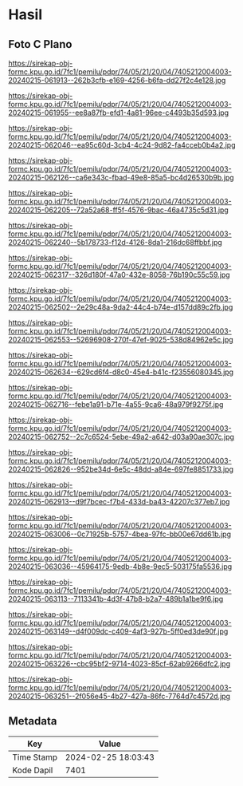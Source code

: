 # Hasil

## Foto C Plano

https://sirekap-obj-formc.kpu.go.id/7fc1/pemilu/pdpr/74/05/21/20/04/7405212004003-20240215-061913--262b3cfb-e169-4256-b6fa-dd27f2c4e128.jpg

https://sirekap-obj-formc.kpu.go.id/7fc1/pemilu/pdpr/74/05/21/20/04/7405212004003-20240215-061955--ee8a87fb-efd1-4a81-96ee-c4493b35d593.jpg

https://sirekap-obj-formc.kpu.go.id/7fc1/pemilu/pdpr/74/05/21/20/04/7405212004003-20240215-062046--ea95c60d-3cb4-4c24-9d82-fa4cceb0b4a2.jpg

https://sirekap-obj-formc.kpu.go.id/7fc1/pemilu/pdpr/74/05/21/20/04/7405212004003-20240215-062126--ca6e343c-fbad-49e8-85a5-bc4d26530b9b.jpg

https://sirekap-obj-formc.kpu.go.id/7fc1/pemilu/pdpr/74/05/21/20/04/7405212004003-20240215-062205--72a52a68-ff5f-4576-9bac-46a4735c5d31.jpg

https://sirekap-obj-formc.kpu.go.id/7fc1/pemilu/pdpr/74/05/21/20/04/7405212004003-20240215-062240--5b178733-f12d-4126-8da1-216dc68ffbbf.jpg

https://sirekap-obj-formc.kpu.go.id/7fc1/pemilu/pdpr/74/05/21/20/04/7405212004003-20240215-062317--326d180f-47a0-432e-8058-76b190c55c59.jpg

https://sirekap-obj-formc.kpu.go.id/7fc1/pemilu/pdpr/74/05/21/20/04/7405212004003-20240215-062502--2e29c48a-9da2-44c4-b74e-d157dd89c2fb.jpg

https://sirekap-obj-formc.kpu.go.id/7fc1/pemilu/pdpr/74/05/21/20/04/7405212004003-20240215-062553--52696908-270f-47ef-9025-538d84962e5c.jpg

https://sirekap-obj-formc.kpu.go.id/7fc1/pemilu/pdpr/74/05/21/20/04/7405212004003-20240215-062634--629cd6f4-d8c0-45e4-b41c-f23556080345.jpg

https://sirekap-obj-formc.kpu.go.id/7fc1/pemilu/pdpr/74/05/21/20/04/7405212004003-20240215-062716--febe1a91-b71e-4a55-9ca6-48a979f9275f.jpg

https://sirekap-obj-formc.kpu.go.id/7fc1/pemilu/pdpr/74/05/21/20/04/7405212004003-20240215-062752--2c7c6524-5ebe-49a2-a642-d03a90ae307c.jpg

https://sirekap-obj-formc.kpu.go.id/7fc1/pemilu/pdpr/74/05/21/20/04/7405212004003-20240215-062826--952be34d-6e5c-48dd-a84e-697fe8851733.jpg

https://sirekap-obj-formc.kpu.go.id/7fc1/pemilu/pdpr/74/05/21/20/04/7405212004003-20240215-062913--d9f7bcec-f7b4-433d-ba43-42207c377eb7.jpg

https://sirekap-obj-formc.kpu.go.id/7fc1/pemilu/pdpr/74/05/21/20/04/7405212004003-20240215-063006--0c71925b-5757-4bea-97fc-bb00e67dd61b.jpg

https://sirekap-obj-formc.kpu.go.id/7fc1/pemilu/pdpr/74/05/21/20/04/7405212004003-20240215-063036--45964175-9edb-4b8e-9ec5-503175fa5536.jpg

https://sirekap-obj-formc.kpu.go.id/7fc1/pemilu/pdpr/74/05/21/20/04/7405212004003-20240215-063113--7113341b-4d3f-47b8-b2a7-489b1a1be9f6.jpg

https://sirekap-obj-formc.kpu.go.id/7fc1/pemilu/pdpr/74/05/21/20/04/7405212004003-20240215-063149--d4f009dc-c409-4af3-927b-5ff0ed3de90f.jpg

https://sirekap-obj-formc.kpu.go.id/7fc1/pemilu/pdpr/74/05/21/20/04/7405212004003-20240215-063226--cbc95bf2-9714-4023-85cf-62ab9266dfc2.jpg

https://sirekap-obj-formc.kpu.go.id/7fc1/pemilu/pdpr/74/05/21/20/04/7405212004003-20240215-063251--2f056e45-4b27-427a-86fc-7764d7c4572d.jpg


## Metadata

| Key        | Value               |
| ---------- | ------------------- |
| Time Stamp | 2024-02-25 18:03:43 |
| Kode Dapil | 7401                |



